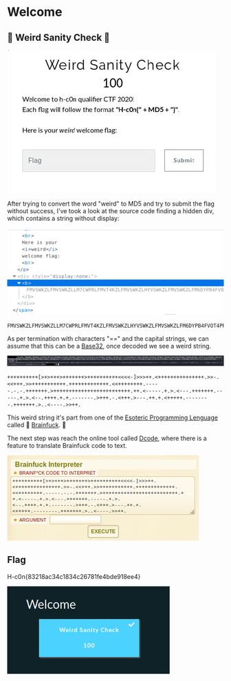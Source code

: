 # Welcome

## 🧠 Weird Sanity Check 🧠

![Screenshot](https://raw.githubusercontent.com/Gh05t1nTh3SSH/Write-ups/master/CTF/H-c0n%202020/Images/Weird%20Sanity%20Check/welcome_title.png)

After trying to convert the word "weird" to MD5 and try to submit the flag without success, I've took a look at the source code finding a hidden div, which contains a string without display:

![Screenshot](https://raw.githubusercontent.com/Gh05t1nTh3SSH/Write-ups/master/CTF/H-c0n%202020/Images/Weird%20Sanity%20Check/source_code.png)

~~~
FMVSWKZLFMVSWKZLLM7CWPRLFMVT4KZLFMVSWKZLHYVSWKZLFMVSWKZLFM6DYPB4FVOT4PR6FMVS4PBLFMVSWKZLFMVSWKZLFMVSWKZOHY7C2LR4HQVSWKZOHY7CWKZLFMVSWKZLFMVSWLRLFMVSWKZLFMVSWKZLFMVS4PB4FMVSWKZLFMVSWLRNFUWS2LJOFUXC2LRLFMVSWKZLFMXD4KZLFMVSWKZLFMVSWKZLFMVSWKZLFMVSWKZLFMVSWLRLFMXDYLJNFUWS2LRLFY7C4PBNFUWS4KZLFMVSWKZLFYWS2LJNFUXCWLR6FY6C2LJOFMVSWKZOFMXCWLRNFUWS2LJNFUXD4KZLFMXC2LR4FMVSWLR6FUWS2LRLFMXCWLR4FMVSWKZLFYWS2LJNFUWS2LJOFMVSWKZLFMVS4PROFY6C2LJNFUXD4PRLFMXA====
~~~

As per termination with characters "==" and the capital strings, we can assume that this can be a [Base32](https://en.wikipedia.org/wiki/Base32), once decoded we see a weird string. 

![Screenshot](https://raw.githubusercontent.com/Gh05t1nTh3SSH/Write-ups/master/CTF/H-c0n%202020/Images/Weird%20Sanity%20Check/base32_d.png)

~~~
++++++++++[>+>+++>+++++++>++++++++++<<<<-]>>>++.<+++++++++++++++.>>-.<<+++.>>+++++++++++.+++++++++++++.<<++++++++.-----.-.-.+++++++.>+++++++++++++++++++++++++.++.<-----.+.>.<---.+++++++.-----.+.>.<--.++++.+.+.-------.>+++.-.<+++.>---.++.+.<+++++.--------.+++++++.>..<----.>>++.
~~~
This weird string it's part from one of the [Esoteric Programming Lenguage](https://en.wikipedia.org/wiki/Esoteric_programming_language) called 🧠 [Brainfuck](https://en.wikipedia.org/wiki/Brainfuck). 🧠

The next step was reach the online tool called [Dcode](https://www.dcode.fr/brainfuck-language), where there is a feature to translate Brainfuck code to text.

![Screenshot](https://raw.githubusercontent.com/Gh05t1nTh3SSH/Write-ups/master/CTF/H-c0n%202020/Images/Weird%20Sanity%20Check/dcode_brain.png)

## Flag 

H-c0n{83218ac34c1834c26781fe4bde918ee4}

![Screenshot](https://raw.githubusercontent.com/Gh05t1nTh3SSH/Write-ups/master/CTF/H-c0n%202020/Images/Weird%20Sanity%20Check/welcome_comlpete.png)

